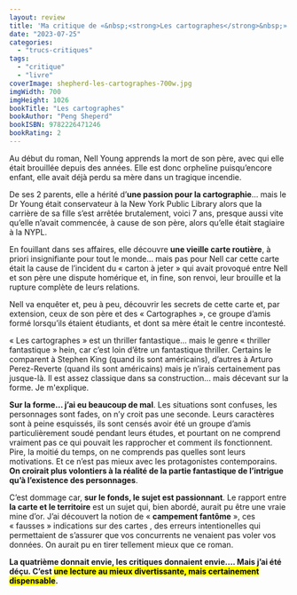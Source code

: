 ```yaml
---
layout: review
title: 'Ma critique de «&nbsp;<strong>Les cartographes</strong>&nbsp;» de <em>Peng Sheperd</em>'
date: "2023-07-25"
categories: 
  - "trucs-critiques"
tags: 
  - "critique"
  - "livre"
coverImage: shepherd-les-cartographes-700w.jpg
imgWidth: 700
imgHeight: 1026
bookTitle: "Les cartographes"
bookAuthor: "Peng Sheperd"
bookISBN: 9782226471246     
bookRating: 2
---
```


Au début du roman, Nell Young apprends la mort de son père, avec qui elle était brouillée depuis des années. Elle est donc orpheline puisqu’encore enfant, elle avait déjà perdu sa mère dans un tragique incendie.

De ses 2 parents, elle a hérité d’<strong>une passion pour la cartographie</strong>… mais le <abbr>Dr</abbr> Young était conservateur à la <span lang="en">New York Public Library</span> alors que la carrière de sa fille s’est arrêtée brutalement, voici 7&nbsp;ans, presque aussi vite qu’elle n’avait commencée, à cause de son père, alors qu’elle était stagiaire à la <abbr>NYPL</abbr>.

En fouillant dans ses affaires, elle découvre <strong>une vieille carte routière</strong>, à priori insignifiante pour tout le monde… mais pas pour Nell car cette carte était la cause de l’incident du «&nbsp;carton à jeter&nbsp;» qui avait provoqué entre Nell et son père une dispute homérique et, in fine, son renvoi, leur brouille et la rupture complète de leurs relations.

Nell va enquêter et, peu à peu, découvrir les secrets de cette carte et, par extension, ceux de son père et des «&nbsp;Cartographes&nbsp;», ce groupe d’amis formé lorsqu’ils étaient étudiants, et dont sa mère était le centre incontesté.

«&nbsp;Les cartographes&nbsp;» est un thriller fantastique… mais le genre «&nbsp;thriller fantastique&nbsp;» hein, car c’est loin d’être un fantastique thriller. Certains le comparent à Stephen King (quand ils sont américains), d’autres à Arturo Perez-Reverte (quand ils sont américains) mais je n’irais certainement pas jusque-là. Il est assez classique dans sa construction... mais décevant sur la forme. Je m'explique.

<strong>Sur la forme… j’ai eu beaucoup de mal</strong>. Les situations sont confuses, les personnages sont fades, on n’y croit pas une seconde. Leurs caractères sont à peine esquissés, ils sont censés avoir été un groupe d’amis particulièrement soudé pendant leurs études, et pourtant on ne comprend vraiment pas ce qui pouvait les rapprocher et comment ils fonctionnent. Pire, la moitié du temps, on ne comprends pas quelles sont leurs motivations. Et ce n’est pas mieux avec les protagonistes contemporains. <strong>On croirait plus volontiers à la réalité de la partie fantastique de l’intrigue qu’à l’existence des personnages</strong>.

C’est dommage car, <strong>sur le fonds, le sujet est passionnant</strong>. Le rapport entre <strong>la carte et le territoire</strong> est un sujet qui, bien abordé, aurait pu être une vraie mine d’or. J’ai découvert la notion de «&nbsp;<strong>campement fantôme</strong>&nbsp;», ces «&nbsp;fausses&nbsp;» indications sur des cartes , des erreurs intentionelles qui permettaient de s’assurer que vos concurrents ne venaient pas voler vos données. On aurait pu en tirer tellement mieux que ce roman.

<strong>La quatrième donnait envie, les critiques donnaient envie…. Mais j’ai été déçu. C’est <mark>une lecture au mieux divertissante, mais certainement dispensable</mark>.</strong>